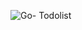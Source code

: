 ![Go- Todolist](https://github.com/Bhathiya29/ToDo-Golang/assets/86801890/e0813e12-7935-40ab-baa4-89d6bf434999)
